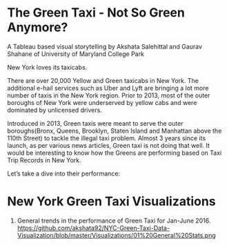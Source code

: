 # The Green Taxi - Not So Green Anymore?
A Tableau based visual storytelling by Akshata Salehittal and Gaurav Shahane of University of Maryland College Park

New York loves its taxicabs.

There are over 20,000 Yellow and Green taxicabs in New York. The additional e-hail services such as Uber and Lyft are bringing a lot more number of taxis in the New York region. Prior to 2013, most of the outer boroughs of New York were underserved by yellow cabs and were dominated by unlicensed drivers. 

Introduced in 2013, Green taxis were meant to serve the outer boroughs(Bronx, Queens, Brooklyn, Staten Island and Manhattan above the 110th Street) to tackle the illegal taxi problem. Almost 3 years since its launch, as per various news articles, Green taxi is not doing that well. It would be interesting to know how the Greens are performing based on Taxi Trip Records in New York.

Let’s take a dive into their performance:

# New York Green Taxi Visualizations

1. General trends in the performance of Green Taxi for Jan-June 2016.
https://github.com/akshata92/NYC-Green-Taxi-Data-Visualization/blob/master/Visualizations/01%20General%20Stats.png
